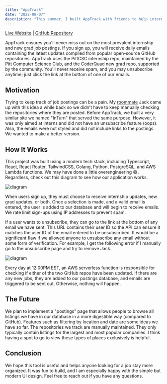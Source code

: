 ```yaml
---
title: "AppTrack"
date: "2022-08-07"
description: "This summer, I built AppTrack with friends to help interns and new grads find job postings. It sends daily emails to those who sign up with direct links to applications."
---
```


[Live Website](https://apptrack.tech) | [GitHub Repository](https://github.com/jackbisceglia/apptrack)

AppTrack ensures you'll never miss out on the most prevalent internship and new grad job postings. If you sign up, you will receive daily emails containing the latest updates compiled from popular open-source GitHub repositories. AppTrack uses the PittCSC internship repo, maintained by the Pitt Computer Science Club, and the CoderQuad new grad repo, supported by the community. You'll never receive spam, and you may unsubscribe anytime; just click the link at the bottom of one of our emails.

## Motivation

Trying to keep track of job postings can be a pain. My [roommate](https://jackbisceglia.com) Jack came up with this idea a while back so we didn't have to keep manually checking the repositories where they are posted. Before AppTrack, we built a very similar site we named "InTurn" that served the same purpose. However, it was only aimed at interns and did not have an unsubscribe feature (oops). Also, the emails were not styled and did not include links to the postings. We wanted to make a better version.

## How It Works

This project was built using a modern tech stack, including Typescript, React, React Router, TailwindCSS, Golang, Python, PostgreSQL, and AWS Lambda functions. We may have done a little overengineering 😅. Regardless, check out this diagram to see how our application works.

![diagram](/_tmp/public/img/apptrack/diagram.png?as=webp)

When users sign up, they must choose to receive internship updates, new grad updates, or both. Once a selection is made, and a valid email is entered, the user is added to our database and will begin to receive emails. We rate limit sign-ups using IP addresses to prevent spam.

If a user wants to unsubscribe, they can go to the link at the bottom of any email we have sent. This URL contains their user ID so the API can ensure it matches the user ID of the email entered to be unsubscribed. It would be a significant flaw if we allowed anyone to unsubscribe any email without some form of verification. For example, I get the following error if I manually go to the unsubscribe page and try to remove Jack.

![diagram](/_tmp/public/img/apptrack/unsub.png)

Every day at 12:00PM EST, an AWS serverless function is responsible for checking if either of the two GitHub repos have been updated. If there are any new jobs, they are added to our postings database, and emails are triggered to be sent out. Otherwise, nothing will happen.

## The Future

We plan to implement a "postings" page that allows people to browse all listings we have in our database in a more digestible way (compared to GitHub). Features such as filtering by location and date are some ideas we have so far. The repositories we track are manually maintained. They only typically contain listings for the largest and most popular companies. I think having a spot to go to view these types of places exclusively is helpful.

## Conclusion

We hope this tool is useful and helps anyone looking for a job stay more organized. It was fun to build, and I am especially happy with the simple but modern UI design. Feel free to reach out if you have any questions.
